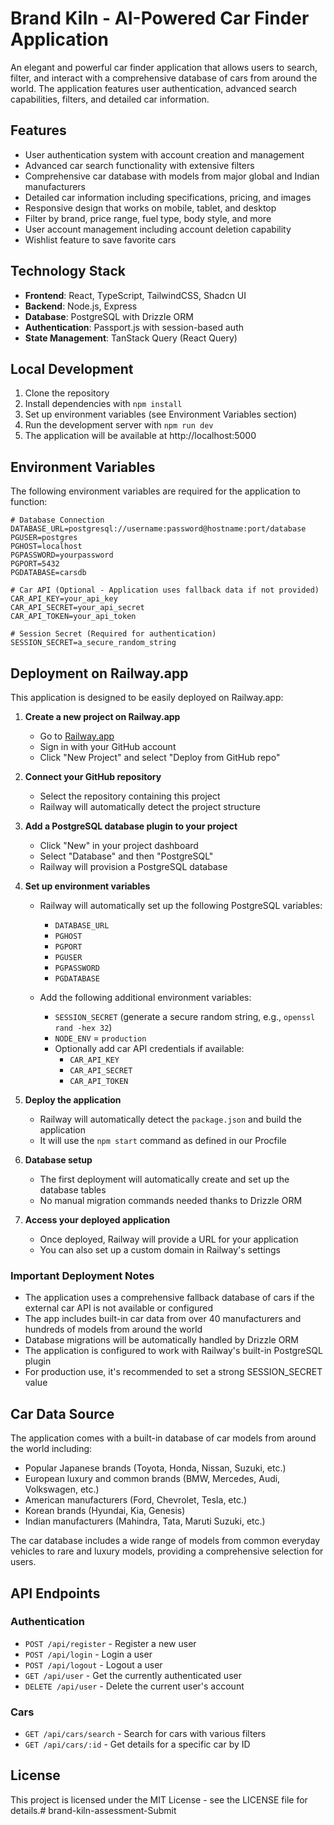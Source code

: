 # Brand Kiln - AI-Powered Car Finder Application

An elegant and powerful car finder application that allows users to search, filter, and interact with a comprehensive database of cars from around the world. The application features user authentication, advanced search capabilities, filters, and detailed car information.

## Features

- User authentication system with account creation and management
- Advanced car search functionality with extensive filters
- Comprehensive car database with models from major global and Indian manufacturers
- Detailed car information including specifications, pricing, and images
- Responsive design that works on mobile, tablet, and desktop
- Filter by brand, price range, fuel type, body style, and more
- User account management including account deletion capability
- Wishlist feature to save favorite cars

## Technology Stack

- **Frontend**: React, TypeScript, TailwindCSS, Shadcn UI
- **Backend**: Node.js, Express
- **Database**: PostgreSQL with Drizzle ORM
- **Authentication**: Passport.js with session-based auth
- **State Management**: TanStack Query (React Query)

## Local Development

1. Clone the repository
2. Install dependencies with `npm install`
3. Set up environment variables (see Environment Variables section)
4. Run the development server with `npm run dev`
5. The application will be available at http://localhost:5000

## Environment Variables

The following environment variables are required for the application to function:

```env
# Database Connection
DATABASE_URL=postgresql://username:password@hostname:port/database
PGUSER=postgres
PGHOST=localhost
PGPASSWORD=yourpassword
PGPORT=5432
PGDATABASE=carsdb

# Car API (Optional - Application uses fallback data if not provided)
CAR_API_KEY=your_api_key
CAR_API_SECRET=your_api_secret
CAR_API_TOKEN=your_api_token

# Session Secret (Required for authentication)
SESSION_SECRET=a_secure_random_string
```

## Deployment on Railway.app

This application is designed to be easily deployed on Railway.app:

1. **Create a new project on Railway.app**
   - Go to [Railway.app](https://railway.app/)
   - Sign in with your GitHub account
   - Click "New Project" and select "Deploy from GitHub repo"

2. **Connect your GitHub repository**
   - Select the repository containing this project
   - Railway will automatically detect the project structure

3. **Add a PostgreSQL database plugin to your project**
   - Click "New" in your project dashboard
   - Select "Database" and then "PostgreSQL"
   - Railway will provision a PostgreSQL database

4. **Set up environment variables**
   - Railway will automatically set up the following PostgreSQL variables:
     - `DATABASE_URL`
     - `PGHOST`
     - `PGPORT`
     - `PGUSER`
     - `PGPASSWORD`
     - `PGDATABASE`
   
   - Add the following additional environment variables:
     - `SESSION_SECRET` (generate a secure random string, e.g., `openssl rand -hex 32`)
     - `NODE_ENV` = `production`
     - Optionally add car API credentials if available:
       - `CAR_API_KEY`
       - `CAR_API_SECRET`
       - `CAR_API_TOKEN`

5. **Deploy the application**
   - Railway will automatically detect the `package.json` and build the application
   - It will use the `npm start` command as defined in our Procfile

6. **Database setup**
   - The first deployment will automatically create and set up the database tables
   - No manual migration commands needed thanks to Drizzle ORM

7. **Access your deployed application**
   - Once deployed, Railway will provide a URL for your application
   - You can also set up a custom domain in Railway's settings

### Important Deployment Notes

- The application uses a comprehensive fallback database of cars if the external car API is not available or configured
- The app includes built-in car data from over 40 manufacturers and hundreds of models from around the world
- Database migrations will be automatically handled by Drizzle ORM
- The application is configured to work with Railway's built-in PostgreSQL plugin
- For production use, it's recommended to set a strong SESSION_SECRET value

## Car Data Source

The application comes with a built-in database of car models from around the world including:

- Popular Japanese brands (Toyota, Honda, Nissan, Suzuki, etc.)
- European luxury and common brands (BMW, Mercedes, Audi, Volkswagen, etc.)
- American manufacturers (Ford, Chevrolet, Tesla, etc.)
- Korean brands (Hyundai, Kia, Genesis)
- Indian manufacturers (Mahindra, Tata, Maruti Suzuki, etc.)

The car database includes a wide range of models from common everyday vehicles to rare and luxury models, providing a comprehensive selection for users.

## API Endpoints

### Authentication
- `POST /api/register` - Register a new user
- `POST /api/login` - Login a user
- `POST /api/logout` - Logout a user
- `GET /api/user` - Get the currently authenticated user
- `DELETE /api/user` - Delete the current user's account

### Cars
- `GET /api/cars/search` - Search for cars with various filters
- `GET /api/cars/:id` - Get details for a specific car by ID

## License

This project is licensed under the MIT License - see the LICENSE file for details.#   b r a n d - k i l n - a s s e s s m e n t - S u b m i t  
 
